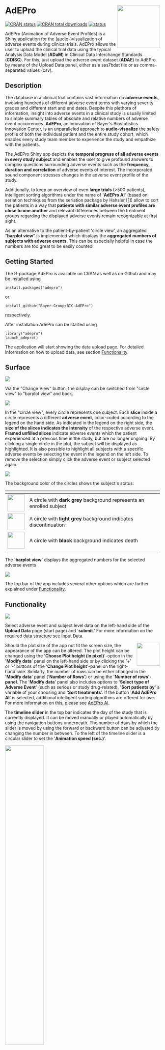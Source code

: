 # AdEPro <img src="www/adepro_logo.png" align="right" height="139"/>

<!-- badges: start -->
[![CRAN status](https://www.r-pkg.org/badges/version/adepro)](https://cran.r-project.org/package=adepro)
[![CRAN total downloads](https://cranlogs.r-pkg.org/badges/grand-total/adepro)](https://cranlogs.r-pkg.org/badges/grand-total/adepro)
[![status](https://www.repostatus.org/badges/latest/active.svg)](https://www.repostatus.org/#active)
<!-- badges: end -->

AdEPro (Animation of Adverse Event Profiles) is a Shiny application for the (audio-)visualization of adverse events during clinical trials. AdEPro allows the user to upload the clinical trial data using the typical Analysis Data Model (**ADaM**) in Clinical Data Interchange Standards (**CDISC**). For this, just upload the adverse event dataset (**ADAE**) to AdEPro by means of the Upload Data panel, either as a sas7bdat file or as comma-separated values (csv).

## Description

The database in a clinical trial contains vast information on **adverse events**, involving hundreds of different adverse event terms with varying severity grades and different start and end dates. Despite this plethora of information, insight into adverse events in a clinical study is usually limited to simple summary tables of absolute and relative numbers of adverse event occurrences. **AdEPro**, an innovation of Bayer's Biostatistics Innovation Center, is an unparalleled approach to **audio-visualize** the safety profile of both the individual patient and the entire study cohort, which enables every study team member to experience the study and empathize with the patients.

The AdEPro Shiny app depicts the **temporal progress of all adverse events in every study subject** and enables the user to give profound answers to complex questions surrounding adverse events such as the **frequency, duration and correlation** of adverse events of interest. The incorporated sound component stresses changes in the adverse event profile of the study.

Additionally, to keep an overview of even **large trials** (\>500 patients), intelligent sorting algorithms under the name of '**AdEPro AI**' (based on seriation techniques from the seriation package by Hahsler [[1]](#lit1)) allow to sort the patients in a way that **patients with similar adverse event profiles are close to one another** and relevant differences between the treatment groups regarding the displayed adverse events remain recognizable at first sight.

As an alternative to the patient-by-patient 'circle view', an aggregated "**barplot view**" is implemented which displays the **aggregated numbers of subjects with adverse events**. This can be especially helpful in case the numbers are too great to be easily counted.

## Getting Started

The R-package AdEPro is available on CRAN as well as on Github and may be installed using

    install.packages("adepro")

or

    install_github("Bayer-Group/BIC-AdEPro")

respectively.

After installation AdePro can be started using

    library("adepro")
    launch_adepro()

The application will start showing the data upload page. For detailed information on how to upload data, see section [Functionality](#Functionality).

## Surface

<img src="www/adepro_overview.png"/>

Via the "Change View" button, the display can be switched from "circle view" to "barplot view" and back.

<img src="www/adepro_change_view.png"/>

In the "circle view", every circle represents one subject. Each **slice** inside a circle represents a different **adverse event**, color-coded according to the legend on the hand side. As indicated in the legend on the right side, the **size of the slices indicates the intensity** of the respective adverse event. **Framed unfilled slices** indicate adverse events which the patient experienced at a previous time in the study, but are no longer ongoing.
By clicking a single circle in the plot, the subject will be displayed as highlighted.
It is also possible to highlight all subjects with a specific adverse events by selecting the event
in the legend on the left side.
To remove the selection simply click the adverse event or subject selected again.

<img src="www/adepro_highlight.png"/>


The background color of the circles shows the subject's status:  

| <!-- --> |<!-- --> |
|:------------------------------------:|:------------------------------------|
| <img src="www/Legend_Status_Ongoing_1.png" align="center" width=55/> | A circle with **dark grey** background represents an enrolled subject |
| <img src="www/Legend_Status_Dropout_1.png" align="center" width=55/> | A circle with **light grey** background indicates discontinuation |
| <img src="www/Legend_Status_Death_1.png" align="center" width=55/> | A circle with **black** background indicates death |
| <!-- --> |<!-- --> |

The '**barplot view**' displays the aggregated numbers for the selected adverse events

<img src="www/adepro_barplot.png"/>

The top bar of the app includes several other options which are further explained under [Functionality](#Functionality).

## Functionality

<img src="www/adepro_upload_2.png"/>

Select adverse event and subject level data on the left-hand side of the **Upload Data** page (start page) and '**submit**.' For more information on the required data structure see [Input Data](#input-data).

<img align="right" src="www/buttons_height_rows.png" width = 75/>

Should the plot size of the app not fit the screen size, the appearance of the app can be altered. The plot height can be changed using the '**Choose Plot height (in pixel)**'-option in the '**Modify data**' panel on the left-hand side or by clicking the '+' or '-' buttons of the '**Change Plot height**'-panel on the right-hand side. Similarly, the number of rows can be either changed in the '**Modify data**' panel ('**Number of Rows**') or using the '**Number of rows'-panel**. 
The  '**Modify data**' panel also includes options to '**Select type of Adverse Event**' (such as serious or study drug-related), '**Sort patients by**' a variable of your choosing and '**Sort treatments**'.
If the button '**Add AdEPro AI**' is selected, additional intelligent sorting algorithms are offered for use. For more information on this, please see [AdEPro AI](#adepro-ai).

The **timeline slider** in the top bar indicates the day of the study that is currently displayed. It can be moved manually or played automatically by using the navigation buttons underneath. The number of days by which the slider is moved by using the forward or backward button can be adjusted by changing the number in between. To the left of the timeline slider is a circular slider to set the '**Animation speed (sec.)**'.

<img src="www/adepro_timeline.png" width="50%" align="center"/>

The '**Adverse Events for animation**' panel on the lower left offers additional setting options. Per default, the eight events with most patient days are displayed. Other events can be selected using the '**Choose Adverse Events for display (max. 12)**' option or the '**frequency**' option can be used to display the eight most frequent events.

Via '**Choose Adverse Event for audio**' one specific adverse event can be selected to be rendered audible for up to two treatment groups that have to be selected via the '**Choose Treatment Group for first sound**' and '**Choose Treatment Group for second sound**' options. This activates a sound corresponding to the frequency of the selected event. The sound represents a categorized and normalized frequency grade of the chosen adverse event given the size of the treatment group and the overall frequency of this adverse event. There are four different types of sounds. The deepest sound signals that no adverse event has occurred in the selected group. The other three sounds increase in pitch level symbolizing equidistant increases in adverse event frequency. A sound will only be audible if there is a change in frequency grading in any of the treatment groups of the study.

The '**Subgroup Setting**' panel can be used to split the plot vertically by a subgroup variable in addition to the horizontal split by treatment.

<img src="www/adepro_subgroups_2.png"/>

## Input Data

AdEPro allows the user to upload the clinical trial data using the standard Analysis Data Model (**ADaM**) in Clinical Data Interchange Standards (**CDISC**). For this, just upload the adverse event dataset (**ADAE**) to AdEPro by means of the '**Upload Adverse Event Data**' option on the Upload page (start page).\
In case the ADAE dataset is not complete (i.e., patients without any adverse events are excluded), there is also an option to '**Upload Subject Level Data**' (ADSL) with complete subject information for all patients in the safety analysis set. Both datasets should be in sas7bdat- or csv-format.

Please ensure that your datasets contain all the **required variables**.

| Variable                            | Default                             | Format     | Notes                                                                        |
|:------------------------------------|:------------------------------------|:-----------|:-----------------------------------------------------------------------------|
| Subject Identifier                  | SUBJIDN; SUBJID; USUBJIDN; USUBJID  | num / char | Necessary for all uploaded data sets.                                        |
| Dictionary Derived Term             | AEDECOD                             | char       |                                                                              |
| Actual Treatment                    | TRT01A; TRT01AN; TRT01P; TRT01PN    | num / char |                                                                              |
| Date of First Exposure to Treatment | TRTSDT                              | char       |  Character Format: %Y-%m-%d                                                  |
| Date of Last Visit                  | LVDT                                | char       |  Character Format: %Y-%m-%d                                                  |
| Treatment Emergent Analysis Flag    | AETREMN; AETRTEM; TRTEMFLN; TRTEMFL | num / char | Expected values: '1', 'Y', 'Yes', 'YES', 'yes', 'y'                          |
| Safety Population Flag              | SAFFN; SAFFL                        | num / char | Expected values: '1', 'Y', 'Yes', 'YES', 'yes', 'y'                          |
| Adverse Event Start Day             | AESTDY; ASTDY                       | num        |                                                                              |
| Adverse Event End Day               | AEENDY; AENDY                       | num        |                                                                              |
| Severity / Intensity                | AESEVN; AESEV                       | num / char | Expected values: numeric (1, 2, 3), character ("MILD", "MODERATE", "SEVERE") |

Some variables which allow categorization of adverse events are '**Optional variables**' and do not necessarily need to be included.

| Variable                          | Default           | Format     | Notes                                                |
|:----------------------------------|:------------------|:-----------|:-----------------------------------------------------|
| Date of Death                     | DTHDT             | char       | Character Format: %Y-%m-%d                           |
| Serious Event Flag                | AESERN; AESER     | num / char | Expected values: '0', 'N', 'No', 'NO', 'no', 'n', '' |
| Causality Flag                    | AERELN; AEREL     | num / char | Expected values: '1', 'Y', 'Yes', 'YES', 'yes', 'y'  |
| Causality to Protocol Procedure   | AERELPRN; AERELPR | num / char | Expected values: '1', 'Y', 'Yes', 'YES', 'yes', 'y'  |
| Action Taken with Study Treatment | AEACNN; AEACN     | num / char | Expected values: '1', 'DRUG WITHDRAWN'               |

You may select other than the proposed default variables via drop down menus.

Further optional variables can be attached to ADAE (if not yet included) to enable sorting of the patients in the 'circle view'. These must be included in ADSL as well, if the decision is made to upload this dataset, but do not need to be specified via drop-down menus. The following variables just serve as some examples:

-   Sex (e.g. SEXN)

-   Race (e.g. RACEN)

-   Region (e.g. CNTYGR1N)

-   (other baseline variables)

## AdEPro AI

Animation of Adverse Event Profiles with Artificial Intelligence (in short **AdEPro AI**) is a feature of AdEPro which allows a column-wise sorting of patients according to similarities in their adverse event patterns to facilitate an easier and more harmonious overview of the complete adverse event data. To use AdEPro AI select '**Add AdEPro AI**' in the '**Modify data**' panel.

Euclidean distances between subjects are calculated based on patient days under specific adverse events. Per default, the eight most frequent adverse event variables are selected as **sequencing input**. These variables can also be further differentiated by severity grade (i.e., as patient days under a specific adverse event with a specific severity). However, the user may also select a completely different set of variables via the '**Sequencing input**' option.

The sequence and allocation of the patients in the graphic display results from following a seriation technique available in the seriation package by Hahsler and can be chosen via the '**Sequencing method**' option:

-   Gruvaeus Wainer heuristic with average linkage (GW_average)

-   Gruvaeus Wainer heuristic with complete linkage (GW_complete)

-   Gruvaeus Wainer heuristic with single linkage (GW_single)

-   Gruvaeus Wainer heuristic with Ward linkage (GW_ward)

-   Optimal Leaf Ordering with average linkage (OLO_average)

-   Optimal Leaf Ordering with complete linkage (OLO_complete)

-   Optimal Leaf Ordering with single linkage (OLO_single)

-   Optimal Leaf Ordering with with Ward linkage (OLO_ward)

-   Traveling Salesperson Problem (TSP)

-   Visual Assessment of Tendency (VAT)

## Additional information

Please make sure to use a platform with an audio player to make full use of all functionalities of AdEPro.

A publication with complete details on AdEPro can be found in Mentenich et al. (2020) [[2]](#lit2).

A video for a quick introduction to AdEPro is available under: <https://youtu.be/SumXdcOOrjA>.

## References

<a id="lit1">[1]</a> 
Hahsler, M., Buchta, C. & Hornik, K. (2024): '*seriation: Infrastructure for Ordering Objects Using Seriation*'. R package version 1.5.5, (<https://CRAN.R-project.org/package=seriation>).

<a id="lit2">[2]</a>
Mentenich, N., Tasto, C. & Becker, B. (2020): '*AdEPro: Animation of Adverse Event Profiles---Presentation of an Easy-to-Use App for Visually Exploring Individual Study Data*', Therapeutic Innovation & Regulatory Science volume 54, pages 1512--1521 (<https://link.springer.com/article/10.1007/s43441-020-00178-4>)
